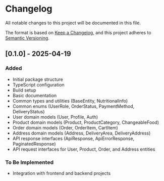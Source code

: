 # Changelog

All notable changes to this project will be documented in this file.

The format is based on [Keep a Changelog](https://keepachangelog.com/en/1.0.0/),
and this project adheres to [Semantic Versioning](https://semver.org/spec/v2.0.0.html).

## [0.1.0] - 2025-04-19

### Added
- Initial package structure
- TypeScript configuration
- Build setup
- Basic documentation
- Common types and utilities (BaseEntity, NutritionalInfo)
- Common enums (UserRole, OrderStatus, PaymentMethod, DeliveryStatus)
- User domain models (User, Profile, Auth)
- Product domain models (Product, ProductCategory, ChangeableFood)
- Order domain models (Order, OrderItem, CartItem)
- Address domain models (Address, DeliveryArea, DeliveryAddress)
- API response interfaces (ApiResponse, ApiErrorResponse, PaginatedResponse)
- API request interfaces for User, Product, Order, and Address entities

### To Be Implemented
- Integration with frontend and backend projects 